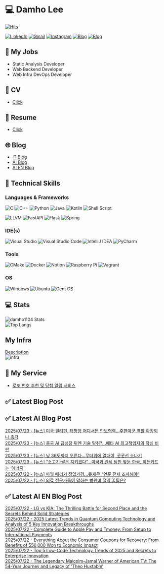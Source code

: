 
# 💻 Damho Lee

[![Hits](https://hits.seeyoufarm.com/api/count/incr/badge.svg?url=https%3A%2F%2Fgithub.com%2Fdamho1104&count_bg=%233D9CC8&title_bg=%23555555&icon=&icon_color=%23E7E7E7&title=hits&edge_flat=false)](https://hits.seeyoufarm.com)  

[![LinkedIn](https://img.shields.io/badge/Linkedin-%230077B5.svg?style=flat&logo=linkedin&logoColor=white)](https://www.linkedin.com/in/damho1104/)
[![Gmail](https://img.shields.io/badge/Gmail-D14836?style=flat&logo=gmail&logoColor=white)](mailto:damho1104@gmail.com)
[![Instagram](https://img.shields.io/badge/Instargram-%23E4405F.svg?style=flat&logo=Instagram&logoColor=white)](https://www.instagram.com/damho1104/)
[![Blog](https://img.shields.io/badge/Blog-%23000000.svg?style=flat&logo=Tistory&logoColor=white)](https://dmomo.co.kr/)
[![Blog](https://img.shields.io/badge/Blog-%23000000.svg?style=flat&logo=WordPress&logoColor=white)](https://blog.ai.dmomo.co.kr/)

## 📃 My Jobs
- Static Analysis Developer
- Web Backend Developer
- Web Infra DevOps Developer

## 📰 CV
- [Click](https://resume.dmomo.net/damho.lee/resume)  

## 📘 Resume
- [Click](https://damho1104.notion.site/8af3191b9815406d95708d9a0cea5a9e)  

## 🌐 Blog
- [IT Blog](https://dmomo.co.kr/)
- [AI Blog](https://blog.ai.dmomo.co.kr/)
- [AI EN Blog](https://ai.trend.dmomo.co.kr/)

## 💪 Technical Skills
### Languages & Frameworks
![C](https://img.shields.io/badge/c-%2300599C.svg?style=flat&logo=c&logoColor=white)
![C++](https://img.shields.io/badge/c++-%2300599C.svg?style=flat&logo=c%2B%2B&logoColor=white)
![Python](https://img.shields.io/badge/Python-3776AB.svg?&style=flat&logo=Python&logoColor=white)
![Java](https://img.shields.io/badge/java-%23ED8B00.svg?style=flat&logo=openjdk&logoColor=white)
![Kotlin](https://img.shields.io/badge/Kotlin-%237F52FF.svg?style=flat&logo=Kotlin&logoColor=white)
![Shell Script](https://img.shields.io/badge/Shell_script-%23121011.svg?style=flat&logo=gnu-bash&logoColor=white)  
  
![LLVM](https://img.shields.io/badge/LLVM/Clang-000B1D.svg?&style=flat&logo=LLVM&logoColor=white)
![FastAPI](https://img.shields.io/badge/FastAPI-005571?style=flat&logo=fastapi)
![Flask](https://img.shields.io/badge/Flask-%23000.svg?style=flat&logo=flask&logoColor=white)
![Spring](https://img.shields.io/badge/Springboot-%236DB33F.svg?style=flat&logo=spring&logoColor=white)
  
  
### IDE(s)
![Visual Studio](https://img.shields.io/badge/Visual%20Studio-5C2D91.svg?style=flat&logo=visual-studio&logoColor=white) 
![Visual Studio Code](https://img.shields.io/badge/Visual%20Studio%20Code-0078d7.svg?style=flat&logo=visual-studio-code&logoColor=white)
![IntelliJ IDEA](https://img.shields.io/badge/IntelliJIDEA-000000.svg?style=flat&logo=intellij-idea&logoColor=white) 
![PyCharm](https://img.shields.io/badge/PyCharm-143?style=flat&logo=pycharm&logoColor=black&color=black&labelColor=green) 


### Tools
![CMake](https://img.shields.io/badge/CMake-%23008FBA.svg?style=flat&logo=cmake&logoColor=white)
![Docker](https://img.shields.io/badge/docker-%230db7ed.svg?style=flat&logo=docker&logoColor=white)
![Notion](https://img.shields.io/badge/Notion-%23000000.svg?style=flat&logo=notion&logoColor=white)
![Raspberry Pi](https://img.shields.io/badge/-RaspberryPi-C51A4A?style=flat&logo=Raspberry-Pi)
![Vagrant](https://img.shields.io/badge/Vagrant-%231563FF.svg?style=flat&logo=vagrant&logoColor=white)


### OS
![Windows](https://img.shields.io/badge/Windows-0078D6?style=flat&logo=windows&logoColor=white)
![Ubuntu](https://img.shields.io/badge/Ubuntu-E95420?style=flat&logo=ubuntu&logoColor=white)
![Cent OS](https://img.shields.io/badge/Cent%20OS-002260?style=flat&logo=centos&logoColor=F0F0F0)


## :computer: Stats
![damho1104 Stats](https://github-readme-stats.vercel.app/api?username=damho1104&hide=issues&show_icons=true&show=prs_merged,prs_merged_percentage&theme=chartreuse-dark)  
![Top Langs](https://github-readme-stats.vercel.app/api/top-langs/?username=damho1104&layout=compact&theme=chartreuse-dark)


## My Infra
[Description](https://dmomo.co.kr/444)  
![infra](https://nextcloud.dmomo.net/apps/files_sharing/publicpreview/EtWDB9RaEXyf4FT?file=/&fileId=142416&x=6016&y=3384&a=true&etag=eee0bc0c4308201c786211582fdbc678)  





## 📣 My Service
- [로또 번호 추천 및 당첨 알림 서비스](https://lotto.dmomo.co.kr/)  


## ✅ Latest Blog Post


## ✅ Latest AI Blog Post
[2025/07/23 - [뉴스] 미국·필리핀, 태평양 어디서든 안보협력…주한미군 역할 확장되나 촉각](https://blog.ai.dmomo.co.kr/news/6425) <br/>
[2025/07/23 - [뉴스] 중국 AI 급성장 뒤엔 기술 탈취?…메타 AI 최고책임자의 작심 비판](https://blog.ai.dmomo.co.kr/news/6422) <br/>
[2025/07/23 - [뉴스] 낮 36도까지 오른다…무더위에 열대야, 곳곳선 소나기](https://blog.ai.dmomo.co.kr/news/6419) <br/>
[2025/07/23 - [뉴스] “소고기·쌀은 지키겠다”…미국과 관세 담판 앞둔 한국, 히든카드는 ‘에너지’](https://blog.ai.dmomo.co.kr/news/6416) <br/>
[2025/07/22 - [뉴스] 파월 때리기 점입가경…美재무 “연준 전체 조사해야”](https://blog.ai.dmomo.co.kr/news/6413) <br/>
[2025/07/22 - [뉴스] 의료 전문가들이 말하는 병원비 절약 꿀팁은?](https://blog.ai.dmomo.co.kr/news/6410) <br/>

## ✅ Latest AI EN Blog Post
[2025/07/22 - LG vs KIA: The Thrilling Battle for Second Place and the Secrets Behind Solid Strategies](https://ai.trend.dmomo.co.kr/2025/07/lg-vs-kia-thrilling-battle-for-second.html) <br/>
[2025/07/22 - 2025 Latest Trends in Quantum Computing Technology and Analysis of 5 Key Innovation Breakthroughs](https://ai.trend.dmomo.co.kr/2025/07/2025-latest-trends-in-quantum-computing.html) <br/>
[2025/07/22 - Complete Guide to Apple Pay and Tmoney: From Setup to International Payments](https://ai.trend.dmomo.co.kr/2025/07/complete-guide-to-apple-pay-and-tmoney.html) <br/>
[2025/07/22 - Everything About the Consumer Coupons for Recovery: From Benefits of 550,000 Won to Economic Impact](https://ai.trend.dmomo.co.kr/2025/07/everything-about-consumer-coupons-for.html) <br/>
[2025/07/22 - Top 5 Low-Code Technology Trends of 2025 and Secrets to Enterprise Innovation](https://ai.trend.dmomo.co.kr/2025/07/top-5-low-code-technology-trends-of.html) <br/>
[2025/07/22 - The Legendary Malcolm-Jamal Warner of American TV: The 54-Year Journey and Legacy of 'Theo Huxtable'](https://ai.trend.dmomo.co.kr/2025/07/the-legendary-malcolm-jamal-warner-of.html) <br/>
